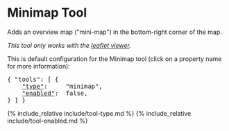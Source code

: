 # Minimap Tool

Adds an overview map ("mini-map") in the bottom-right corner of the map.

*This tool only works with the [leaflet viewer](#type-viewer).*

This is default configuration for the Minimap tool (click on a property name for more information):
<pre>
{ "tools": [ {
    <a href="#type-property"        >"type"</a>:     "minimap",
    <a href="#enabled-property"     >"enabled"</a>:  false,
} ] }
</pre>

{% include_relative include/tool-type.md %}
{% include_relative include/tool-enabled.md %}
